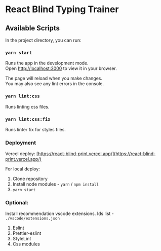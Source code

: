 # React Blind Typing Trainer

## Available Scripts

In the project directory, you can run:

### `yarn start`

Runs the app in the development mode.\
Open [http://localhost:3000](http://localhost:3000) to view it in your browser.

The page will reload when you make changes.\
You may also see any lint errors in the console.

### `yarn lint:css`

Runs linting css files.

### `yarn lint:css:fix`

Runs linter fix for styles files.

### Deployment

Vercel deploy: [https://react-blind-print.vercel.app/](https://react-blind-print.vercel.app/)

For local deploy:
1) Clone repository
2) Install node modules - `yarn` / `npm install`
3) `yarn start`

### Optional:
Install recommendation vscode extensions. Ids list - `./vscode/extensions.json`
1) Eslint
2) Prettier-eslint
3) StyleLint
4) Css modules
